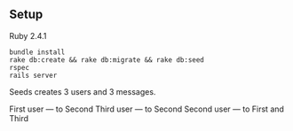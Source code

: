 ## Setup

Ruby 2.4.1

```
bundle install
rake db:create && rake db:migrate && rake db:seed
rspec
rails server
```

Seeds creates 3 users and 3 messages.

First user — to Second
Third user — to Second
Second user — to First and Third
